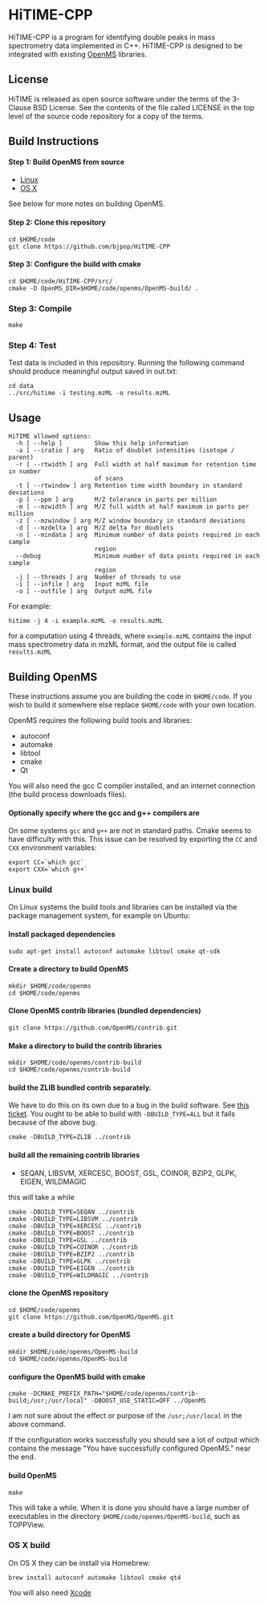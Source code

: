 # HiTIME-CPP

HiTIME-CPP is a program for identifying double peaks in mass spectrometry
data implemented in C++. HiTIME-CPP is designed to be integrated with 
existing [OpenMS](http://open-ms.sourceforge.net/) libraries. 

## License

HiTIME is released as open source software under the terms of the 3-Clause BSD License.
See the contents of the file called LICENSE in the top level of the source
code repository for a copy of the terms.

## Build Instructions

#### Step 1: Build OpenMS from source

- [Linux](http://ftp.mi.fu-berlin.de/pub/OpenMS/release-documentation/html/install_linux.html)
- [OS X](http://ftp.mi.fu-berlin.de/pub/OpenMS/release-documentation/html/install_mac.html)

See below for more notes on building OpenMS.

#### Step 2: Clone this repository

```
cd $HOME/code
git clone https://github.com/bjpop/HiTIME-CPP
```

#### Step 3: Configure the build with cmake

```
cd $HOME/code/HiTIME-CPP/src/
cmake -D OpenMS_DIR=$HOME/code/openms/OpenMS-build/ .
```

### Step 3: Compile

```
make
```

### Step 4: Test

Test data is included in this repository. Running the following command
should produce meaningful output saved in out.txt:

```
cd data
../src/hitime -i testing.mzML -o results.mzML
```

## Usage

```
HiTIME allowed options:
  -h [ --help ]         Show this help information
  -a [ --iratio ] arg   Ratio of doublet intensities (isotope / parent)
  -r [ --rtwidth ] arg  Full width at half maximum for retention time in number
                        of scans
  -t [ --rtwindow ] arg Retention time width boundary in standard deviations
  -p [ --ppm ] arg      M/Z tolerance in parts per million
  -m [ --mzwidth ] arg  M/Z full width at half maximum in parts per million
  -z [ --mzwindow ] arg M/Z window boundary in standard deviations
  -d [ --mzdelta ] arg  M/Z delta for doublets
  -n [ --mindata ] arg  Minimum number of data points required in each sample 
                        region
  --debug               Minimum number of data points required in each sample 
                        region
  -j [ --threads ] arg  Number of threads to use
  -i [ --infile ] arg   Input mzML file
  -o [ --outfile ] arg  Output mzML file
```

For example:

```
hitime -j 4 -i example.mzML -o results.mzML 
```

for a computation using 4 threads, where `example.mzML` contains the input mass spectrometry data in mzML format, and the output file is called `results.mzML`

## Building OpenMS

These instructions assume you are building the code in `$HOME/code`. If you wish to build it somewhere else replace 
`$HOME/code` with your own location.

OpenMS requires the following build tools and libraries:

 - autoconf
 - automake
 - libtool
 - cmake
 - Qt

You will also need the gcc C compiler installed, and an internet connection (the build process downloads files).

#### Optionally specify where the gcc and g++ compilers are

On some systems `gcc` and `g++` are not in standard paths. Cmake seems to have difficulty with this.
This issue can be resolved by exporting the `CC` and `CXX` environment variables:

```
export CC=`which gcc`
export CXX=`which g++`
```

### Linux build 
 
On Linux systems the build tools and libraries can be installed via the package management system, for example on Ubuntu:

#### Install packaged dependencies

```
sudo apt-get install autoconf automake libtool cmake qt-sdk 
```

#### Create a directory to build OpenMS

```
mkdir $HOME/code/openms
cd $HOME/code/openms
```

#### Clone OpenMS contrib libraries (bundled dependencies)

```
git clone https://github.com/OpenMS/contrib.git
```

#### Make a directory to build the contrib libraries

```
mkdir $HOME/code/openms/contrib-build
cd $HOME/code/openms/contrib-build
```

#### build the ZLIB bundled contrib separately.

We have to do this on its own due to a bug in the build software. See [this ticket](https://github.com/OpenMS/contrib/issues/5).
You ought to be able to build with `-DBUILD_TYPE=ALL` but it fails because of the above bug. 

```
cmake -DBUILD_TYPE=ZLIB ../contrib
```

#### build all the remaining contrib libraries

 - SEQAN, LIBSVM, XERCESC, BOOST, GSL, COINOR, BZIP2, GLPK, EIGEN, WILDMAGIC

this will take a while

```
cmake -DBUILD_TYPE=SEQAN ../contrib
cmake -DBUILD_TYPE=LIBSVM ../contrib
cmake -DBUILD_TYPE=XERCESC ../contrib
cmake -DBUILD_TYPE=BOOST ../contrib
cmake -DBUILD_TYPE=GSL ../contrib
cmake -DBUILD_TYPE=COINOR ../contrib
cmake -DBUILD_TYPE=BZIP2 ../contrib
cmake -DBUILD_TYPE=GLPK ../contrib
cmake -DBUILD_TYPE=EIGEN ../contrib
cmake -DBUILD_TYPE=WILDMAGIC ../contrib
```

#### clone the OpenMS repository

```
cd $HOME/code/openms
git clone https://github.com/OpenMS/OpenMS.git
```

#### create a build directory for OpenMS

```
mkdir $HOME/code/openms/OpenMS-build
cd $HOME/code/openms/OpenMS-build
```

#### configure the OpenMS build with cmake


```
cmake -DCMAKE_PREFIX_PATH="$HOME/code/openms/contrib-build;/usr;/usr/local" -DBOOST_USE_STATIC=OFF ../OpenMS
```

I am not sure about the effect or purpose of the `/usr;/usr/local` in the above command.

If the configuration works successfully you should see a lot of output which contains the message "You have successfully configured OpenMS." near the end.


#### build OpenMS


```
make
```

This will take a while. When it is done you should have a large number of executables in the directory `$HOME/code/openms/OpenMS-build`, such as TOPPView. 

### OS X build

On OS X they can be install via Homebrew:

```
brew install autoconf automake libtool cmake qt4
```

You will also need [Xcode](https://developer.apple.com/xcode/)
